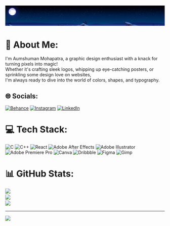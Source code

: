 <p align="center" >
 
  <img width=1800px src=https://github.com/Rapid-merc/Rapid-merc/blob/main/banner.png />
  
 </p>


# 💫 About Me:
I'm Aumshuman Mohapatra, a graphic design enthusiast with a knack for turning pixels into magic!<br>Whether it's crafting sleek logos, whipping up eye-catching posters, or sprinkling some design love on websites,<br> I'm always ready to dive into the world of colors, shapes, and typography.


## 🌐 Socials:
[![Behance](https://img.shields.io/badge/Behance-1769ff?logo=behance&logoColor=white)](https://behance.net/aumshummohapat) [![Instagram](https://img.shields.io/badge/Instagram-%23E4405F.svg?logo=Instagram&logoColor=white)](https://instagram.com/aum.exe) [![LinkedIn](https://img.shields.io/badge/LinkedIn-%230077B5.svg?logo=linkedin&logoColor=white)](https://linkedin.com/in/aumshuman-mohapatra-5ab731263) 

# 💻 Tech Stack:
![C](https://img.shields.io/badge/c-%2300599C.svg?style=for-the-badge&logo=c&logoColor=white) ![C++](https://img.shields.io/badge/c++-%2300599C.svg?style=for-the-badge&logo=c%2B%2B&logoColor=white) ![React](https://img.shields.io/badge/react-%2320232a.svg?style=for-the-badge&logo=react&logoColor=%2361DAFB) ![Adobe After Effects](https://img.shields.io/badge/Adobe%20After%20Effects-9999FF.svg?style=for-the-badge&logo=Adobe%20After%20Effects&logoColor=white) ![Adobe Illustrator](https://img.shields.io/badge/adobe%20illustrator-%23FF9A00.svg?style=for-the-badge&logo=adobe%20illustrator&logoColor=white) ![Adobe Premiere Pro](https://img.shields.io/badge/Adobe%20Premiere%20Pro-9999FF.svg?style=for-the-badge&logo=Adobe%20Premiere%20Pro&logoColor=white) ![Canva](https://img.shields.io/badge/Canva-%2300C4CC.svg?style=for-the-badge&logo=Canva&logoColor=white) ![Dribbble](https://img.shields.io/badge/Dribbble-EA4C89?style=for-the-badge&logo=dribbble&logoColor=white) ![Figma](https://img.shields.io/badge/figma-%23F24E1E.svg?style=for-the-badge&logo=figma&logoColor=white) ![Gimp](https://img.shields.io/badge/Gimp-657D8B?style=for-the-badge&logo=gimp&logoColor=FFFFFF)
# 📊 GitHub Stats:
![](https://github-readme-stats.vercel.app/api?username=Rapid-merc&theme=tokyonight&hide_border=true&include_all_commits=true&count_private=false)<br/>
![](https://github-readme-streak-stats.herokuapp.com/?user=Rapid-merc&theme=tokyonight&hide_border=true)<br/>
![](https://github-readme-stats.vercel.app/api/top-langs/?username=Rapid-merc&theme=tokyonight&hide_border=true&include_all_commits=true&count_private=false&layout=compact)

---
[![](https://visitcount.itsvg.in/api?id=Rapid-merc&icon=8&color=12)](https://visitcount.itsvg.in)
